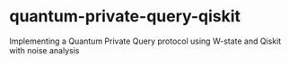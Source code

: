 # quantum-private-query-qiskit
Implementing a Quantum Private Query protocol using W-state and Qiskit with noise analysis
